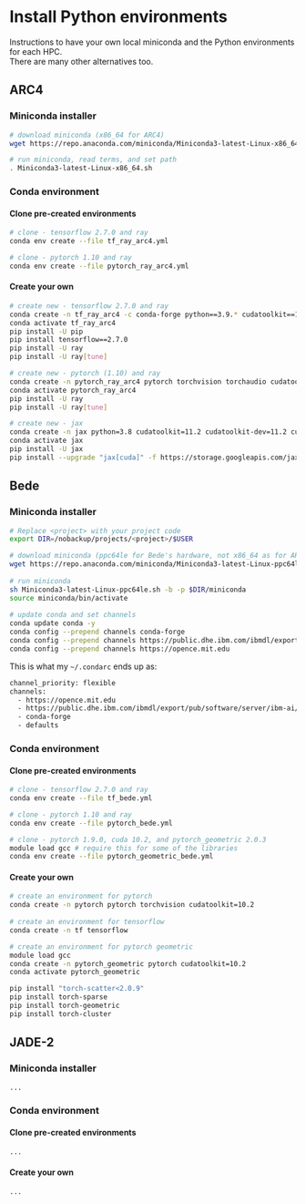 # Install Python environments

Instructions to have your own local miniconda and the Python environments for each HPC.  
There are many other alternatives too.  

## ARC4

### Miniconda installer
```bash
# download miniconda (x86_64 for ARC4)
wget https://repo.anaconda.com/miniconda/Miniconda3-latest-Linux-x86_64.sh

# run miniconda, read terms, and set path
. Miniconda3-latest-Linux-x86_64.sh
```

### Conda environment

#### Clone pre-created environments

```bash
# clone - tensorflow 2.7.0 and ray
conda env create --file tf_ray_arc4.yml

# clone - pytorch 1.10 and ray
conda env create --file pytorch_ray_arc4.yml
```

#### Create your own

```bash
# create new - tensorflow 2.7.0 and ray
conda create -n tf_ray_arc4 -c conda-forge python==3.9.* cudatoolkit==11.2.* cudnn==8.1.*
conda activate tf_ray_arc4
pip install -U pip
pip install tensorflow==2.7.0
pip install -U ray
pip install -U ray[tune]

# create new - pytorch (1.10) and ray
conda create -n pytorch_ray_arc4 pytorch torchvision torchaudio cudatoolkit=11.3 -c pytorch
conda activate pytorch_ray_arc4
pip install -U ray
pip install -U ray[tune]

# create new - jax
conda create -n jax python=3.8 cudatoolkit=11.2 cudatoolkit-dev=11.2 cudnn=8.2
conda activate jax
pip install -U jax
pip install --upgrade "jax[cuda]" -f https://storage.googleapis.com/jax-releases/jax_releases.html
```

## Bede

### Miniconda installer
```bash
# Replace <project> with your project code
export DIR=/nobackup/projects/<project>/$USER

# download miniconda (ppc64le for Bede's hardware, not x86_64 as for ARC4)
wget https://repo.anaconda.com/miniconda/Miniconda3-latest-Linux-ppc64le.sh
 
# run miniconda
sh Miniconda3-latest-Linux-ppc64le.sh -b -p $DIR/miniconda
source miniconda/bin/activate
 
# update conda and set channels
conda update conda -y
conda config --prepend channels conda-forge
conda config --prepend channels https://public.dhe.ibm.com/ibmdl/export/pub/software/server/ibm-ai/conda/
conda config --prepend channels https://opence.mit.edu
```

This is what my `~/.condarc` ends up as:
```bash
channel_priority: flexible
channels:
  - https://opence.mit.edu
  - https://public.dhe.ibm.com/ibmdl/export/pub/software/server/ibm-ai/conda/
  - conda-forge
  - defaults
```

### Conda environment

#### Clone pre-created environments

```bash
# clone - tensorflow 2.7.0 and ray
conda env create --file tf_bede.yml

# clone - pytorch 1.10 and ray
conda env create --file pytorch_bede.yml

# clone - pytorch 1.9.0, cuda 10.2, and pytorch_geometric 2.0.3
module load gcc # require this for some of the libraries
conda env create --file pytorch_geometric_bede.yml
```

#### Create your own

```bash
# create an environment for pytorch
conda create -n pytorch pytorch torchvision cudatoolkit=10.2
 
# create an environment for tensorflow
conda create -n tf tensorflow

# create an environment for pytorch geometric
module load gcc
conda create -n pytorch_geometric pytorch cudatoolkit=10.2
conda activate pytorch_geometric

pip install "torch-scatter<2.0.9"
pip install torch-sparse
pip install torch-geometric
pip install torch-cluster
```

## JADE-2

### Miniconda installer

```bash
...
```

### Conda environment

#### Clone pre-created environments

```bash
...
```

#### Create your own

```bash
...
```
